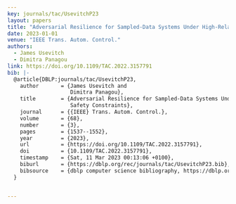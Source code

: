 ```yaml
---
key: journals/tac/UsevitchP23
layout: papers
title: "Adversarial Resilience for Sampled-Data Systems Under High-Relative-Degree Safety Constraints."
date: 2023-01-01
venue: "IEEE Trans. Autom. Control."
authors:
  - James Usevitch
  - Dimitra Panagou
link: https://doi.org/10.1109/TAC.2022.3157791
bib: |-
  @article{DBLP:journals/tac/UsevitchP23,
    author       = {James Usevitch and
                    Dimitra Panagou},
    title        = {Adversarial Resilience for Sampled-Data Systems Under High-Relative-Degree
                    Safety Constraints},
    journal      = {{IEEE} Trans. Autom. Control.},
    volume       = {68},
    number       = {3},
    pages        = {1537--1552},
    year         = {2023},
    url          = {https://doi.org/10.1109/TAC.2022.3157791},
    doi          = {10.1109/TAC.2022.3157791},
    timestamp    = {Sat, 11 Mar 2023 00:13:06 +0100},
    biburl       = {https://dblp.org/rec/journals/tac/UsevitchP23.bib},
    bibsource    = {dblp computer science bibliography, https://dblp.org}
  }


---
```

